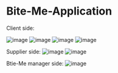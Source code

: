 # Bite-Me-Application
Client side:

![image](https://user-images.githubusercontent.com/84336693/148919931-3368e707-4ba9-46bb-933a-5b76a6430726.png)
![image](https://user-images.githubusercontent.com/84336693/148920067-5dde111d-1563-4785-8760-decde69a2880.png)
![image](https://user-images.githubusercontent.com/84336693/148920116-e14394ab-7d2c-4de1-ae88-0d9cc2ae31b2.png)
![image](https://user-images.githubusercontent.com/84336693/148920299-a1ee60ba-d545-4b56-8bea-5b379a6e4cbc.png)


Supplier side:
![image](https://user-images.githubusercontent.com/84336693/148920391-75de6cf0-5b35-43ae-a3f6-194608f51ce1.png)
![image](https://user-images.githubusercontent.com/84336693/148920478-b728133f-df1f-421c-a129-b6086ff9f27f.png)


Btie-Me manager side:
![image](https://user-images.githubusercontent.com/84336693/148920584-3e96d628-69e8-4323-9924-1939bfaf50b6.png)
